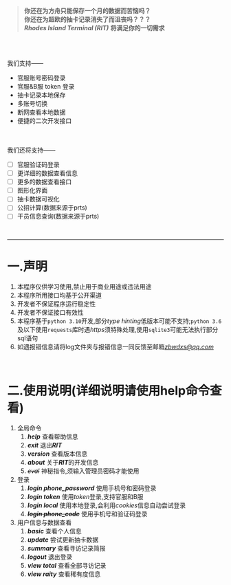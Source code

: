 >**你还在为方舟只能保存一个月的数据而苦恼吗？**<br/>
**你还在为超欧的抽卡记录消失了而沮丧吗？？？**<br/>
***Rhodes Island Terminal (RIT)*** **将满足你的一切需求**
<br/>
<br/>

我们支持——<br/>
* 官服账号密码登录
* 官服&B服 token 登录
* 抽卡记录本地保存
* 多账号切换
* 断网查看本地数据
* 便捷的二次开发接口

<br/><br/>
我们还将支持——<br/>
- [ ] 官服验证码登录
- [ ] 更详细的数据查看信息
- [ ] 更多的数据查看接口
- [ ] 图形化界面
- [ ] 抽卡数据可视化
- [ ] 公招计算(数据来源于prts)
- [ ] 干员信息查询(数据来源于prts)

<br/>

---
# 一.声明
1. 本程序仅供学习使用,禁止用于商业用途或违法用途
2. 本程序所用接口均基于公开渠道
3. 开发者不保证程序运行稳定性
4. 开发者不保证接口有效性
5. 本程序基于`python 3.10`开发,部分*type hinting*低版本可能不支持;`python 3.6`及以下使用`requests`库时遇*https*须特殊处理,使用`sqlite3`可能无法执行部分sql语句
6. 如遇报错信息请将log文件夹与报错信息一同反馈至邮箱*zbwdxs@qq.com*
<br/>

# 二.使用说明(详细说明请使用help命令查看)
1. 全局命令<br/>
   1. ***help***    查看帮助信息
   1. ***exit***    退出***RIT***
   2. ***version*** 查看版本信息
   3. ***about***   关于***RIT***的开发信息
   4. ~~*eval*~~  神秘指令,须输入管理员密码才能使用
2. 登录<br/>
   1. ***login phone_password***    使用手机号和密码登录
   2. ***login token***             使用*token*登录,支持官服和B服
   3. ***login local***             使用本地登录,会利用*cookies*信息自动尝试登录
   4. ~~***login phone_code***~~    使用手机号和验证码登录
3. 用户信息与数据查看<br/>
   1. ***basic***   查看个人信息
   2. ***update***  尝试更新抽卡数据
   3. ***summary*** 查看寻访记录简报
   4. ***logout***  退出登录
   5. ***view total***  查看全部寻访记录
   6. ***view raity***  查看稀有度信息
